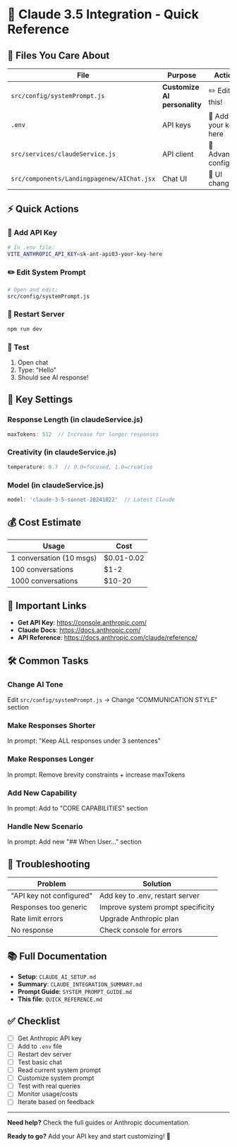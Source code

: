 # 🚀 Claude 3.5 Integration - Quick Reference

## 📁 Files You Care About

| File | Purpose | Action |
|------|---------|--------|
| `src/config/systemPrompt.js` | **Customize AI personality** | ✏️ Edit this! |
| `.env` | API keys | 🔑 Add your key here |
| `src/services/claudeService.js` | API client | 🔧 Advanced config |
| `src/components/Landingpagenew/AIChat.jsx` | Chat UI | 🎨 UI changes |

## ⚡ Quick Actions

### 🔑 Add API Key
```bash
# In .env file:
VITE_ANTHROPIC_API_KEY=sk-ant-api03-your-key-here
```

### ✏️ Edit System Prompt
```bash
# Open and edit:
src/config/systemPrompt.js
```

### 🔄 Restart Server
```bash
npm run dev
```

### 🧪 Test
1. Open chat
2. Type: "Hello"
3. Should see AI response!

## 🎯 Key Settings

### Response Length (in claudeService.js)
```javascript
maxTokens: 512  // Increase for longer responses
```

### Creativity (in claudeService.js)
```javascript
temperature: 0.7  // 0.0=focused, 1.0=creative
```

### Model (in claudeService.js)
```javascript
model: 'claude-3-5-sonnet-20241022'  // Latest Claude
```

## 💰 Cost Estimate

| Usage | Cost |
|-------|------|
| 1 conversation (10 msgs) | $0.01-0.02 |
| 100 conversations | $1-2 |
| 1000 conversations | $10-20 |

## 🔗 Important Links

- **Get API Key**: https://console.anthropic.com/
- **Claude Docs**: https://docs.anthropic.com/
- **API Reference**: https://docs.anthropic.com/claude/reference/

## 🛠️ Common Tasks

### Change AI Tone
Edit `src/config/systemPrompt.js` → Change "COMMUNICATION STYLE" section

### Make Responses Shorter
In prompt: "Keep ALL responses under 3 sentences"

### Make Responses Longer
In prompt: Remove brevity constraints + increase maxTokens

### Add New Capability
In prompt: Add to "CORE CAPABILITIES" section

### Handle New Scenario
In prompt: Add new "## When User..." section

## 🐛 Troubleshooting

| Problem | Solution |
|---------|----------|
| "API key not configured" | Add key to .env, restart server |
| Responses too generic | Improve system prompt specificity |
| Rate limit errors | Upgrade Anthropic plan |
| No response | Check console for errors |

## 📚 Full Documentation

- **Setup**: `CLAUDE_AI_SETUP.md`
- **Summary**: `CLAUDE_INTEGRATION_SUMMARY.md`
- **Prompt Guide**: `SYSTEM_PROMPT_GUIDE.md`
- **This file**: `QUICK_REFERENCE.md`

## ✅ Checklist

- [ ] Get Anthropic API key
- [ ] Add to `.env` file
- [ ] Restart dev server
- [ ] Test basic chat
- [ ] Read current system prompt
- [ ] Customize system prompt
- [ ] Test with real queries
- [ ] Monitor usage/costs
- [ ] Iterate based on feedback

---

**Need help?** Check the full guides or Anthropic documentation.

**Ready to go?** Add your API key and start customizing! 🎉
